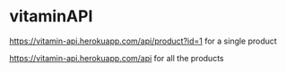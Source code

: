 # vitaminAPI
https://vitamin-api.herokuapp.com/api/product?id=1 for a single product 

https://vitamin-api.herokuapp.com/api for all the products
